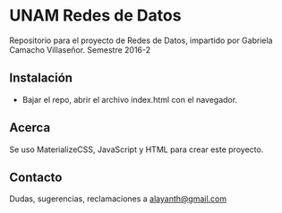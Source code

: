 # UNAM Redes de Datos
Repositorio para el proyecto de Redes de Datos, impartido por Gabriela Camacho Villaseñor. Semestre 2016-2

Instalación
-----------
* Bajar el repo, abrir el archivo index.html con el navegador.

Acerca
------
Se uso MaterializeCSS, JavaScript y HTML para crear este proyecto.

Contacto
--------
Dudas, sugerencias, reclamaciones a alayanth@gmail.com
